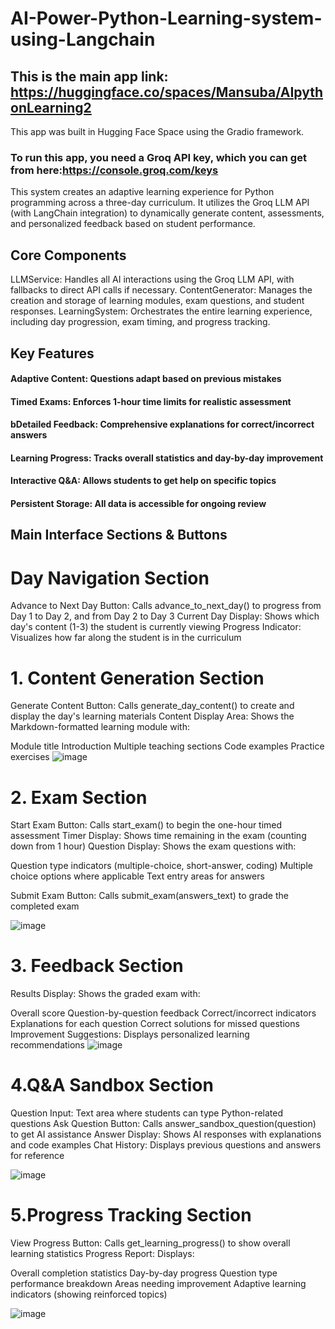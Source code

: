 # AI-Power-Python-Learning-system-using-Langchain
## This is the main app link: https://huggingface.co/spaces/Mansuba/AIpythonLearning2
This app was built in Hugging Face Space using the Gradio framework.
### To run this app, you need a Groq API key, which you can get from here:https://console.groq.com/keys



This system creates an adaptive learning experience for Python programming across a three-day curriculum. It utilizes the Groq LLM API (with LangChain integration) to dynamically generate content, assessments, and personalized feedback based on student performance.

## Core Components
LLMService: Handles all AI interactions using the Groq LLM API, with fallbacks to direct API calls if necessary.
ContentGenerator: Manages the creation and storage of learning modules, exam questions, and student responses.
LearningSystem: Orchestrates the entire learning experience, including day progression, exam timing, and progress tracking.

## Key Features

#### Adaptive Content: Questions adapt based on previous mistakes
#### Timed Exams: Enforces 1-hour time limits for realistic assessment
#### bDetailed Feedback: Comprehensive explanations for correct/incorrect answers
#### Learning Progress: Tracks overall statistics and day-by-day improvement
#### Interactive Q&A: Allows students to get help on specific topics
#### Persistent Storage: All data is accessible for ongoing review

## Main Interface Sections & Buttons

# Day Navigation Section

Advance to Next Day Button: Calls advance_to_next_day() to progress from Day 1 to Day 2, and from Day 2 to Day 3
Current Day Display: Shows which day's content (1-3) the student is currently viewing
Progress Indicator: Visualizes how far along the student is in the curriculum



# 1. Content Generation Section

Generate Content Button: Calls generate_day_content() to create and display the day's learning materials
Content Display Area: Shows the Markdown-formatted learning module with:

Module title
Introduction
Multiple teaching sections
Code examples
Practice exercises
![image](https://github.com/user-attachments/assets/02b9a134-71dc-4acc-b47c-d0eb5e844fd2)




# 2. Exam Section

Start Exam Button: Calls start_exam() to begin the one-hour timed assessment
Timer Display: Shows time remaining in the exam (counting down from 1 hour)
Question Display: Shows the exam questions with:

Question type indicators (multiple-choice, short-answer, coding)
Multiple choice options where applicable
Text entry areas for answers

Submit Exam Button: Calls submit_exam(answers_text) to grade the completed exam

![image](https://github.com/user-attachments/assets/4f61472e-5544-4893-8529-cc7887c27331)

# 3. Feedback Section

Results Display: Shows the graded exam with:

Overall score
Question-by-question feedback
Correct/incorrect indicators
Explanations for each question
Correct solutions for missed questions
Improvement Suggestions: Displays personalized learning recommendations
![image](https://github.com/user-attachments/assets/b478474a-5f05-409f-bb3f-b7084a97d3a1)


 
 # 4.Q&A Sandbox Section

Question Input: Text area where students can type Python-related questions
Ask Question Button: Calls answer_sandbox_question(question) to get AI assistance
Answer Display: Shows AI responses with explanations and code examples
Chat History: Displays previous questions and answers for reference

![image](https://github.com/user-attachments/assets/0515b7ad-4a51-4db7-90b3-68853375eb35)
# 5.Progress Tracking Section

View Progress Button: Calls get_learning_progress() to show overall learning statistics
Progress Report: Displays:

Overall completion statistics
Day-by-day progress
Question type performance breakdown
Areas needing improvement
Adaptive learning indicators (showing reinforced topics)

![image](https://github.com/user-attachments/assets/871735ed-babc-4ef4-9c33-7163eb3f290f)




